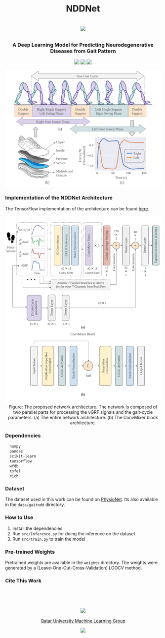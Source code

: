 <h1 align="center">
NDDNet
<p>
<img src="https://raw.githubusercontent.com/catppuccin/catppuccin/main/assets/palette/macchiato.png" width="400" />
</p>
</h1>
<h3 align="center">A Deep Learning Model for Predicting Neurodegenerative Diseases from Gait Pattern</h3>

<p align="center">
    <a href="https://github.com/atick-faisal/NDDNet/releases"><img src="https://img.shields.io/github/release/atick-faisal/NDDNet?colorA=363a4f&colorB=b7bdf8&style=for-the-badge"></a>
    <a href="https://github.com/atick-faisal/NDDNet/issues"><img src="https://img.shields.io/github/issues/atick-faisal/NDDNet?colorA=363a4f&colorB=f5a97f&style=for-the-badge"></a>
    <a href="https://github.com/atick-faisal/NDDNet/contributors"><img src="https://img.shields.io/github/contributors/atick-faisal/NDDNet?colorA=363a4f&colorB=a6da95&style=for-the-badge"></a>
</p>

<p align="center">
  <img src="Gait Cycle.svg" />
</p>



### Implementation of the NDDNet Architecture
The TensorFlow implementation of the architecture can be found [here](src/models/model.py).
<p align="center">
  <img src="Network.svg" />
  Figure: The proposed network architecture. The network is composed of two parallel parts for processing the vGRF signals and the gait-cycle parameters. (a) The entire network architecture. (b) The ConvMixer block architecture.
</p>



### Dependencies
```
  numpy
  pandas
  scikit-learn
  tensorflow
  wfdb
  tsfel
  rich
```

### Dataset
The dataset used in this work can be found on [PhysioNet](https://physionet.org/content/gaitndd/1.0.0/). Its also available in the `data/gaitndd` directory.


### How to Use
1. Install the dependencies
2. Run `src/Inference.py` for doing the inference on the dataset
3. Run `src/train.py` to train the model


### Pre-trained Weights
Pretrained weights are available in the `weights` directory. The weights were generated by a (Leave-One-Out-Cross-Validation) LOOCV method.

### Cite This Work
```




```

<p align="center"><img src="https://raw.githubusercontent.com/catppuccin/catppuccin/main/assets/footers/gray0_ctp_on_line.svg?sanitize=true" /></p>
<p align="center"><a href="https://sites.google.com/view/mchowdhury" target="_blank">Qatar University Machine Learning Group</a>
<p align="center"><a href="https://github.com/catppuccin/catppuccin/blob/main/LICENSE"><img src="https://img.shields.io/static/v1.svg?style=for-the-badge&label=License&message=MIT&logoColor=d9e0ee&colorA=363a4f&colorB=b7bdf8"/></a></p>
